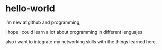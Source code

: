 # hello-world

i'm new at github and programming,

i hope i could learn a lot about programming in different lenguajes

also i want to integrate my networking skills with the things learned here.
